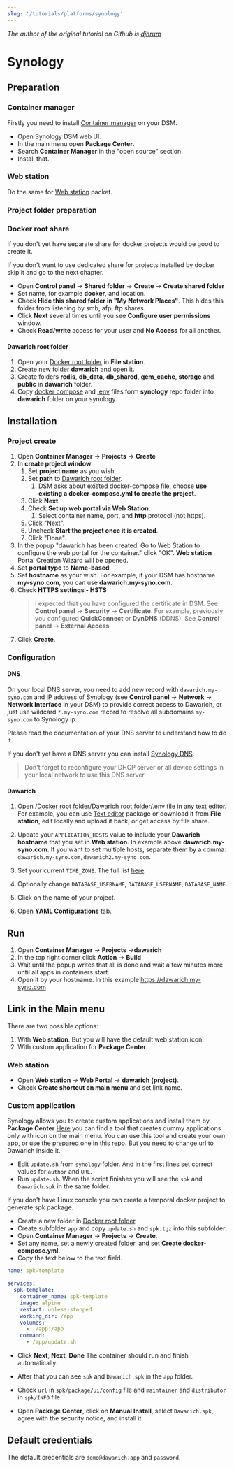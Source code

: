 ```yaml
---
slug: '/tutorials/platforms/synology'
---
```


*The author of the original tutorial on Github is [djhrum](https://github.com/djhrum)*

# Synology

## Preparation

### Container manager
Firstly you need to install [Container manager](https://www.synology.com/en-global/dsm/feature/container-manager) on your DSM.

- Open Synology DSM web UI.
- In the main menu open **Package Center**.
- Search **Container Manager** in the "open source" section.
- Install that.

### Web station
Do the same for [Web station](https://www.synology.com/en-global/dsm/packages/WebStation) packet.

### Project folder preparation

### Docker root share

If you don't yet have separate share for docker projects would be good to create it.

If you don't want to use dedicated share for projects installed by docker skip it and go to the next chapter.

- Open **Control panel** -> **Shared folder** -> **Create** -> **Create shared folder**
- Set name, for example **docker**, and location.
- Check **Hide this shared folder in "My Network Places"**. This hides this folder from listening by smb, afp, ftp shares.
- Click **Next** several times until you see **Configure user permissions** window.
- Check **Read/write** access for your user and **No Access** for all another.

#### Dawarich root folder

1. Open your [Docker root folder](#docker-root-share) in **File station**.
2. Create new folder **dawarich** and open it.
3. Create folders **redis**, **db_data**, **db_shared**, **gem_cache**, **storage** and **public** in **dawarich** folder.
4. Copy [docker compose](https://github.com/Freika/dawarich/blob/master/docs/synology/docker-compose.yml) and [.env](https://github.com/Freika/dawarich/blob/master/docs/synology/.env) files form **synology** repo folder into **dawarich** folder on your synology.

## Installation

### Project create

1. Open **Container Manager** -> **Projects** -> **Create**
2. In **create project window**.
   1. Set **project name** as you wish.
   2. Set **path** to [Dawarich root folder](#dawarich-root-folder).
      1. DSM asks about existed docker-compose file, choose **use existing a docker-compose.yml to create the project**.
   3. Click **Next**.
   4. Check **Set up web portal via Web Station**.
      1. Select container name, port, and **http** protocol (not https).
   5. Click "Next".
   6. Uncheck **Start the project once it is created**.
   7. Click "Done".
3. In the popup "dawarich has been created. Go to Web Station to configure the web portal for the container." click "OK". **Web station** Portal Creation Wizard will be opened.
4. Set **portal type** to  **Name-based**.
5. Set **hostname** as your wish. For example, if your DSM has hostname **my-syno.com**, you can use **dawarich.my-syno.com**.
6. Check **HTTPS settings - HSTS**
   >I expected that you have configured the certificate in DSM. See **Control panel** -> **Security** -> **Certificate**. For example, previously you configured **QuickConnect** or **DynDNS** (DDNS). See **Control panel** -> **External Access**
7. Click **Create**.

### Configuration

#### DNS

On your local DNS server, you need to add new record with `dawarich.my-syno.com` and IP address of Synology (see **Control panel** -> **Network** -> **Network Interface** in your DSM) to provide correct access to Dawarich, or just use wildcard `*.my-syno.com` record to resolve all subdomains `my-syno.com` to Synology ip.

Please read the documentation of your DNS server to understand how to do it.

If you don't yet have a DNS server you can install [Synology DNS](https://www.synology.com/en-global/dsm/packages/DNSServer).
>Don't forget to reconfigure your DHCP server or all device settings in your local network to use this DNS server.

#### Dawarich

1. Open /[Docker root folder](#docker-root-share)/[Dawarich root folder](#dawarich-root-folder)/.env file in any text editor. For example, you can use [Text editor](https://www.synology.com/en-global/dsm/packages/TextEditor) package or download it from **File station**, edit locally and upload it back, or get access by file share.
2. Update your `APPLICATION_HOSTS` value to include your **Dawarich hostname** that you set in **Web station**. In example above **dawarich.my-syno.com**. If you want to set multiple hosts, separate them by a comma: `dawarich.my-syno.com,dawarich2.my-syno.com`.
3. Set your current `TIME_ZONE`. The full list [here](https://github.com/Freika/dawarich/issues/27#issuecomment-2094721396).
4. Optionally change `DATABASE_USERNAME`, `DATABASE_USERNAME`, `DATABASE_NAME`.

5. Click on the name of your project.
6. Open **YAML Configurations** tab.

## Run

1. Open  **Container Manager** -> **Projects** ->**dawarich**
2. In the top right corner click **Action** -> **Build**
3. Wait until the popup writes that all is done and wait a few minutes more until all apps in containers start.
4. Open it by your hostname. In this example https://dawarich.my-syno.com

## Link in the Main menu

There are two possible options:
1. With **Web station**. But you will have the default web station icon.
2. With custom application for **Package Center**.

### Web station

- Open **Web station** -> **Web Portal** -> **dawarich (project)**.
- Check **Create shortcut on main menu** and set link name.

### Custom application

Synology allows you to create custom applications and install them by **Package Center**
[Here](https://github.com/vletroye/Mods) you can find a tool that creates dummy applications only with icon on the main menu.
You can use this tool and create your own app, or use the prepared one in this repo. But you need to change url to Dawarich inside it.

- Edit `update.sh` from `synology` folder. And in the first lines set correct values for `author` and `URL`.
- Run  `update.sh`. When the script finishes you will see the `spk` and `Dawarich.spk` in the same folder.

If you don't have Linux console you can create a temporal docker project to generate spk package.
- Create a new folder in [Docker root folder](#docker-root-share).
- Create subfolder `app` and  copy `update.sh` and `spk.tgz` into this subfolder.
- Open **Container Manager** -> **Projects** -> **Create**.
- Set any name, set a newly created folder, and set **Create docker-compose.yml**.
- Copy the text below to the text field.
```yaml
name: spk-template

services:
  spk-template:
    container_name: spk-template
    image: alpine
    restart: unless-stopped
    working_dir: /app
    volumes:
      - ./app:/app
    command:
      - /app/update.sh
```
- Click **Next**, **Next**, **Done**
The container should run and finish automatically.
- After that you can see `spk` and `Dawarich.spk` in the `app` folder.


- Check `url` in `spk/package/ui/config` file and `maintainer` and `distributor` in `spk/INFO` file.
- Open **Package Center**, click on **Manual Install**, select `Dawarich.spk`, agree with the security notice, and install it.

## Default credentials

The default credentials are `demo@dawarich.app` and `password`.
